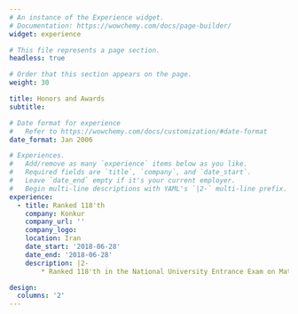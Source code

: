 ```yaml
---
# An instance of the Experience widget.
# Documentation: https://wowchemy.com/docs/page-builder/
widget: experience

# This file represents a page section.
headless: true

# Order that this section appears on the page.
weight: 30

title: Honors and Awards
subtitle:

# Date format for experience
#   Refer to https://wowchemy.com/docs/customization/#date-format
date_format: Jan 2006

# Experiences.
#   Add/remove as many `experience` items below as you like.
#   Required fields are `title`, `company`, and `date_start`.
#   Leave `date_end` empty if it's your current employer.
#   Begin multi-line descriptions with YAML's `|2-` multi-line prefix.
experience:
  - title: Ranked 118'th
    company: Konkur
    company_url: ''
    company_logo:
    location: Iran
    date_start: '2018-06-28'
    date_end: '2018-06-28'
    description: |2-
        * Ranked 118'th in the National University Entrance Exam on Mathematics (Konkour) among more than 144,000 students nationwide. (Top 0.08%)

design:
  columns: '2'
---
```

